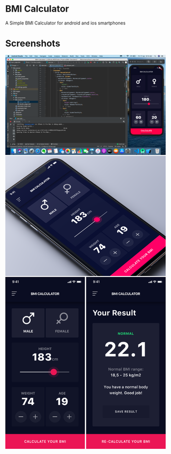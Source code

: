 
<link rel="stylesheet" href="images/style.css">

# BMI Calculator 

A Simple BMI Calculator for android and ios smartphones

# Screenshots


<img src="images/Screenshot.png">

<img src="images/BMI.png">
<br>

<div>
<img class="main" src="images/selector_page.png" width="250">

<img class="main" src="images/result_page.png" width="250">
</div>


        
    
